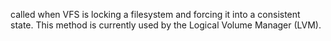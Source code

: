 called when VFS is locking a filesystem and forcing it into a consistent state.  This method is currently used by the Logical 	Volume Manager (LVM).